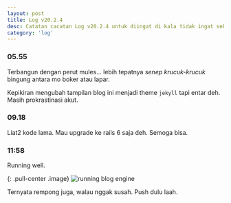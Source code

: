 ```yaml
---
layout: post
title: Log v20.2.4
desc: Catatan cacatan Log v20.2.4 untuk diingat di kala tidak ingat sekaligus sengaja tidak ingat agar kembali mengingat.
category: 'log'
---
```


### 05.55

Terbangun dengan perut mules... lebih tepatnya *senep krucuk-krucuk* bingung antara mo boker atau lapar.

Kepikiran mengubah tampilan blog ini menjadi theme `jekyll` tapi entar deh. Masih prokrastinasi akut.

### 09.18

Liat2 kode lama. Mau upgrade ke rails 6 saja deh. Semoga bisa.

### 11:58

Running well.

{: .pull-center .image}
![running blog engine](/assets/post/running-blog-engine.gif)

Ternyata rempong juga, walau nggak susah. Push dulu laah.
